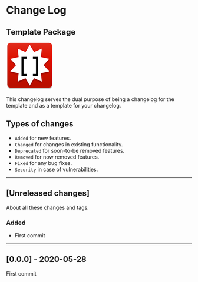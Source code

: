 # Change Log

## Template Package

![logo](icon.png)

This changelog serves the dual purpose of being a changelog for the template and as a template for your changelog.

## Types of changes

- `Added` for new features.
- `Changed` for changes in existing functionality.
- `Deprecated` for soon-to-be removed features.
- `Removed` for now removed features.
- `Fixed` for any bug fixes.
- `Security` in case of vulnerabilities.

***

## [Unreleased changes]

About all these changes and tags.

### Added

- First commit

***

## [0.0.0] - 2020-05-28

First commit
